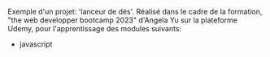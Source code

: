 Exemple d'un projet: 'lanceur de dés'.
Réalisé dans le cadre de la formation, "the web developper bootcamp 2023" d'Angela Yu sur la plateforme Udemy, pour l'apprentissage des modules suivants:
- javascript 


